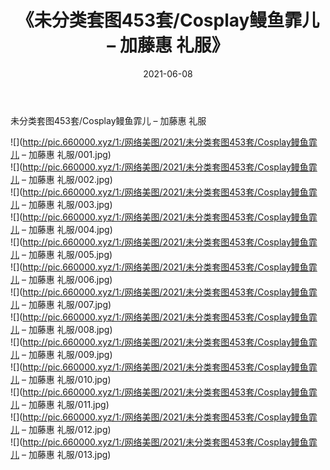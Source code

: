 ﻿---
layout: post
title:  《未分类套图453套/Cosplay鳗鱼霏儿 – 加藤惠 礼服》
date:   2021-06-08
img: http://pic.660000.xyz/1:/网络美图/2021/未分类套图453套/Cosplay鳗鱼霏儿 – 加藤惠 礼服/000.jpg
categories: [美女, 清纯, 唯美]
---

未分类套图453套/Cosplay鳗鱼霏儿 – 加藤惠 礼服

 ![](http://pic.660000.xyz/1:/网络美图/2021/未分类套图453套/Cosplay鳗鱼霏儿 – 加藤惠 礼服/001.jpg) <br>![](http://pic.660000.xyz/1:/网络美图/2021/未分类套图453套/Cosplay鳗鱼霏儿 – 加藤惠 礼服/002.jpg) <br>![](http://pic.660000.xyz/1:/网络美图/2021/未分类套图453套/Cosplay鳗鱼霏儿 – 加藤惠 礼服/003.jpg) <br>![](http://pic.660000.xyz/1:/网络美图/2021/未分类套图453套/Cosplay鳗鱼霏儿 – 加藤惠 礼服/004.jpg) <br>![](http://pic.660000.xyz/1:/网络美图/2021/未分类套图453套/Cosplay鳗鱼霏儿 – 加藤惠 礼服/005.jpg) <br>![](http://pic.660000.xyz/1:/网络美图/2021/未分类套图453套/Cosplay鳗鱼霏儿 – 加藤惠 礼服/006.jpg) <br>![](http://pic.660000.xyz/1:/网络美图/2021/未分类套图453套/Cosplay鳗鱼霏儿 – 加藤惠 礼服/007.jpg) <br>![](http://pic.660000.xyz/1:/网络美图/2021/未分类套图453套/Cosplay鳗鱼霏儿 – 加藤惠 礼服/008.jpg) <br>![](http://pic.660000.xyz/1:/网络美图/2021/未分类套图453套/Cosplay鳗鱼霏儿 – 加藤惠 礼服/009.jpg) <br>![](http://pic.660000.xyz/1:/网络美图/2021/未分类套图453套/Cosplay鳗鱼霏儿 – 加藤惠 礼服/010.jpg) <br>![](http://pic.660000.xyz/1:/网络美图/2021/未分类套图453套/Cosplay鳗鱼霏儿 – 加藤惠 礼服/011.jpg) <br>![](http://pic.660000.xyz/1:/网络美图/2021/未分类套图453套/Cosplay鳗鱼霏儿 – 加藤惠 礼服/012.jpg) <br>![](http://pic.660000.xyz/1:/网络美图/2021/未分类套图453套/Cosplay鳗鱼霏儿 – 加藤惠 礼服/013.jpg) <br>